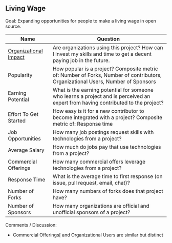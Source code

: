 ## Living Wage

Goal: Expanding opportunities for people to make a living wage in open source.

| Name                        | Question                                                                                                                          |
|-----------------------------|-----------------------------------------------------------------------------------------------------------------------------------|
| [Organizational Impact][l1] | Are organizations using this project?  How can I invest my skills and time to get a decent paying job in the future.              |
| Popularity                  | How popular is a project? Composite metric of: Number of Forks, Number of contributors, Organizational Users, Number of Sponsors  |
| Earning Potential           | What is the earning potential for someone who learns a project and is perceived an expert from having contributed to the project? |
| Effort To Get Started       | How easy is it for a new contributor to become integrated with a project? Composite metric of: Response time                      |
| Job Opportunities           | How many job postings request skills with technologies from a project?                                                            |
| Average Salary              | How much do jobs pay that use technologies from a project?                                                                        |
| Commercial Offerings        | How many commercial offers leverage technologies from a project?                                                                  |
| Response Time               | What is the average time to first response (on issue, pull request, email, chat)?                                                 |
| Number of Forks             | How many numbers of forks does that project have?                                                                                 |
| Number of Sponsors          | How many organizations are official and unofficial sponsors of a project?                                                         |

[l1]: https://github.com/chaoss/wg-value/blob/master/focus-areas/living-wage/org_impact.md

Comments / Discussion:

*   Commercial Offerings[ and Organizational Users are  similar but distinct
